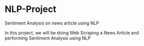 # NLP-Project
Sentiment Analysis on news article using NLP

In this project, we will be doing Web Scraping a News Article and performing Sentiment Analysis using NLP
